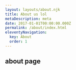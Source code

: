 ```yaml
---
layout: layouts/about.njk
title: About us lol
metaDescription: meta
date: 2017-01-01T00:00:00.000Z
permalink: /about/index.html
eleventyNavigation:
  key: About
  order: 1
---
```


## about page